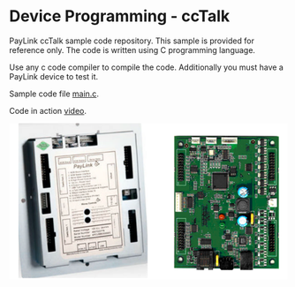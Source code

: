 # Device Programming - ccTalk
PayLink ccTalk sample code repository. This sample is provided for reference only.
The code is written using C programming language.

Use any c code compiler to compile the code.
Additionally you must have a PayLink device to test it.

Sample code file [main.c](https://github.com/kusumsiri/ccTalk/blob/main/main.c).

Code in action [video](https://www.youtube.com/watch?v=wr9LkyMlN3U&ab_channel=KusumsiriWijayaratna).

![The PayLink device](https://github.com/kusumsiri/ccTalk/blob/main/The-Paylink-Device.png)
